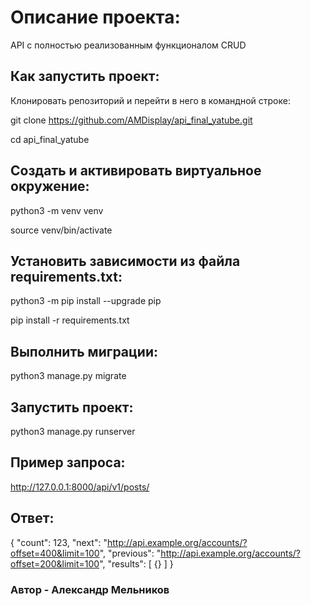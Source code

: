 # Описание проекта:

API с полностью реализованным функционалом CRUD

## Как запустить проект:

Клонировать репозиторий и перейти в него в командной строке:

git clone https://github.com/AMDisplay/api_final_yatube.git

cd api_final_yatube

## Cоздать и активировать виртуальное окружение:

python3 -m venv venv

source venv/bin/activate

## Установить зависимости из файла requirements.txt:

python3 -m pip install --upgrade pip

pip install -r requirements.txt
## Выполнить миграции:

python3 manage.py migrate

## Запустить проект:

python3 manage.py runserver


## Пример запроса:

http://127.0.0.1:8000/api/v1/posts/

## Ответ:

{
"count": 123,
"next": "http://api.example.org/accounts/?offset=400&limit=100",
"previous": "http://api.example.org/accounts/?offset=200&limit=100",
"results": [
{}
]
}

### Автор - Александр Мельников
